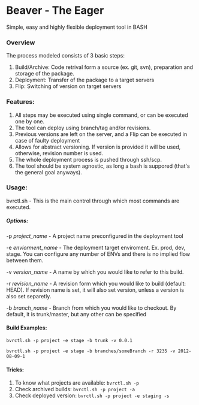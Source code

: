 Beaver - The Eager
======

Simple, easy and highly flexible deployment tool in BASH


### Overview

The process modeled consists of 3 basic steps:

1. Build/Archive: Code retrival form a source (ex. git, svn), preparation and storage of the package.
2. Deployment: Transfer of the package to a target servers
3. Flip: Switching of version on target servers

### Features:

1. All steps may be executed using single command, or can be executed one by one.
2. The tool can deploy using branch/tag and/or revisions.
3. Previous versions are left on the server, and a Flip can be executed in case of faulty deployment
4. Allows for abstract versioning. If version is provided it will be used, otherwise, revision number is used. 
5. The whole deployment process is pushed through ssh/scp. 
6. The tool should be system agnostic, as long a bash is suppored (that's the general goal anyways).

### Usage:
bvrctl.sh - This is the main control through which most commands are executed. 

##### Options:

-p *project_name* - A project name preconfigured in the deployment tool

-e *enviorment_name* - The deployment target enviroment. Ex. prod, dev, stage. You can configure any number of ENVs and there is no implied flow between them.

-v *version_name* - A name by which you would like to refer to this build.

-r *revision_name* - A revision form which you would like to build (default: HEAD). If revision name is set, it will also set version, unless a version is also set separetly.

-b *branch_name* - Branch from which you would like to checkout. By default, it is trunk/master, but any other can be specified



#### Build Examples:
`bvrctl.sh -p project -e stage -b trunk -v 0.0.1`

`bvrctl.sh -p project -e stage -b branches/someBranch -r 3235 -v 2012-08-09-1`

#### Tricks:
1. To know what projects are available: `bvrctl.sh -p`  
2. Check archived builds: `bvrctl.sh -p project -a`
3. Check deployed version: `bvrctl.sh -p project -e staging -s`

